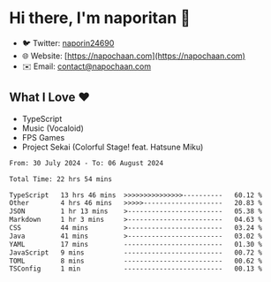 # Hi there, I'm naporitan 👋

- 🐦 Twitter: [naporin24690](https://twitter.com/naporin24690)
- 🌐 Website: [https://napochaan.com](https://napochaan.com)
- ✉️ Email: [contact@napochaan.com](mailto:contact@napochaan.com)

## What I Love ❤️
- TypeScript
- Music (Vocaloid)
- FPS Games
- Project Sekai (Colorful Stage! feat. Hatsune Miku)

<!--START_SECTION:waka-->

```txt
From: 30 July 2024 - To: 06 August 2024

Total Time: 22 hrs 54 mins

TypeScript   13 hrs 46 mins  >>>>>>>>>>>>>>>----------   60.12 %
Other        4 hrs 46 mins   >>>>>--------------------   20.83 %
JSON         1 hr 13 mins    >------------------------   05.38 %
Markdown     1 hr 3 mins     >------------------------   04.63 %
CSS          44 mins         >------------------------   03.24 %
Java         41 mins         >------------------------   03.02 %
YAML         17 mins         -------------------------   01.30 %
JavaScript   9 mins          -------------------------   00.72 %
TOML         8 mins          -------------------------   00.62 %
TSConfig     1 min           -------------------------   00.13 %
```

<!--END_SECTION:waka-->

